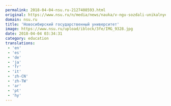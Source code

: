 ```yaml
---
permalink: 2018-04-04-nsu.ru-2127408593.html
original: https://www.nsu.ru/n/media/news/nauka/v-ngu-sozdali-unikalnye-kristally-dlya-meditsinskoy-i-oboronnoy-promyshlennosti/
domain: nsu.ru
title: 'Новосибирский государственный университет'
image: https://www.nsu.ru/upload/iblock/3fe/IMG_9328.jpg
date: 2018-04-04 03:34:31
category: education
translations: 
 - 'en'
 - 'es'
 - 'de'
 - 'ja'
 - 'fr'
 - 'it'
 - 'zh-CN'
 - 'zh-TW'
 - 'ar'
 - 'pt'
 - 'hy'
---
```


